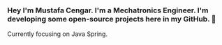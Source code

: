### Hey I'm Mustafa Cengar. I'm a Mechatronics Engineer. I'm developing some open-source projects here in my GitHub. 👋
Currently focusing on Java Spring.

<!--
**cengarm/cengarm** is a ✨ _special_ ✨ repository because its `README.md` (this file) appears on your GitHub profile.

Here are some ideas to get you started:

- 🔭 I’m currently working on Java
- 🌱 I’m currently learning Java Spring
- 👯 I’m looking to collaborate on ...
- 🤔 I’m looking for help with ...
- 💬 Ask me about anything
- 📫 How to reach me: ...
- 😄 Pronouns: he/him
- ⚡ Fun fact: ...
-->
